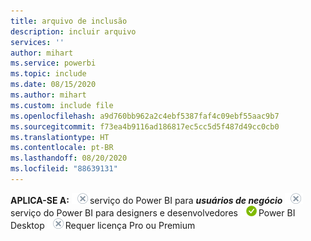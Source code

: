 ```yaml
---
title: arquivo de inclusão
description: incluir arquivo
services: ''
author: mihart
ms.service: powerbi
ms.topic: include
ms.date: 08/15/2020
ms.author: mihart
ms.custom: include file
ms.openlocfilehash: a9d760bb962a2c4ebf5387faf4c09ebf55aac9b7
ms.sourcegitcommit: f73ea4b9116ad186817ec5cc5d5f487d49cc0cb0
ms.translationtype: HT
ms.contentlocale: pt-BR
ms.lasthandoff: 08/20/2020
ms.locfileid: "88639131"
---
```

<Token>**APLICA-SE A:** ![não](media/no.png)serviço do Power BI para ***usuários de negócio*** ![não](media/no.png)serviço do Power BI para designers e desenvolvedores ![sim](media/yes.png)Power BI Desktop ![não](media/no.png)Requer licença Pro ou Premium </Token>